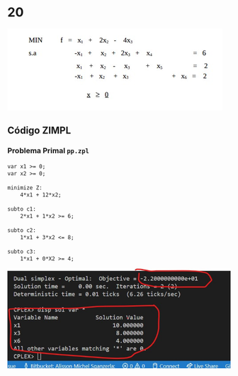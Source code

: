 # 20

![image](resources/ex.jpg)

## Código ZIMPL

### Problema Primal `pp.zpl`

    var x1 >= 0;
    var x2 >= 0;

    minimize Z:
        4*x1 + 12*x2;

    subto c1:
        2*x1 + 1*x2 >= 6;

    subto c2:
        1*x1 + 3*x2 <= 8;

    subto c3:
        1*x1 + 0*X2 >= 4;

![image](resources/sol.jpg)
